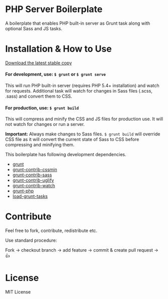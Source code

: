 PHP Server Boilerplate
======================

A boilerplate that enables PHP built-in server as Grunt task along with optional Sass and JS tasks.

# Installation & How to Use

[Download the latest stable copy](https://github.com/jabranr/php-server-boilerplate/releases)

#### For development, use: `$ grunt` or `$ grunt serve`

This will run PHP built-in server (requires PHP 5.4+ installation) and watch for requests. Additional task will watch for changes in Sass files (.scss, .sass) and convert them to CSS.

#### For production, use: `$ grunt build`

This will compress and minify the CSS and JS files for production use. It will not watch for changes or run a server.

**Important:** Always make changes to Sass files. `$ grunt build` will override CSS file as it will convert the current state of Sass to CSS before compressing and minifying them.

This boilerplate has following development dependencies.

+ [grunt](https://www.npmjs.org/package/grunt)
+ [grunt-contrib-cssmin](https://www.npmjs.org/package/grunt-contrib-cssmin)
+ [grunt-contrib-sass](https://www.npmjs.org/package/grunt-contrib-sass)
+ [grunt-contrib-uglify](https://www.npmjs.org/package/grunt-contrib-uglify)
+ [grunt-contrib-watch](https://www.npmjs.org/package/grunt-contrib-watch)
+ [grunt-php](https://www.npmjs.org/package/grunt-php)
+ [load-grunt-tasks](https://www.npmjs.org/package/load-grunt-tasks)

# Contribute

Feel free to fork, contribute, redistribute etc.

Use standard procedure:

Fork -> checkout branch -> add feature -> commit & create pull request -> :+1:

# License

MIT License